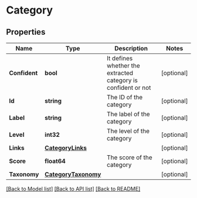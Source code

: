 # Category

## Properties

Name | Type | Description | Notes
------------ | ------------- | ------------- | -------------
**Confident** | **bool** | It defines whether the extracted category is confident or not | [optional] 
**Id** | **string** | The ID of the category | [optional] 
**Label** | **string** | The label of the category | [optional] 
**Level** | **int32** | The level of the category | [optional] 
**Links** | [**CategoryLinks**](CategoryLinks.md) |  | [optional] 
**Score** | **float64** | The score of the category | [optional] 
**Taxonomy** | [**CategoryTaxonomy**](CategoryTaxonomy.md) |  | [optional] 

[[Back to Model list]](../README.md#documentation-for-models) [[Back to API list]](../README.md#documentation-for-api-endpoints) [[Back to README]](../README.md)


